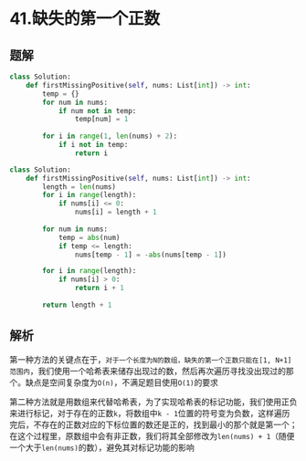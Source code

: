 # 41.缺失的第一个正数

## 题解

```python
class Solution:
    def firstMissingPositive(self, nums: List[int]) -> int:
        temp = {}
        for num in nums:
            if num not in temp:
                temp[num] = 1
        
        for i in range(1, len(nums) + 2):
            if i not in temp:
                return i
```

```python
class Solution:
    def firstMissingPositive(self, nums: List[int]) -> int:
        length = len(nums)
        for i in range(length):
            if nums[i] <= 0:
                nums[i] = length + 1
        
        for num in nums:
            temp = abs(num)
            if temp <= length:
                nums[temp - 1] = -abs(nums[temp - 1])

        for i in range(length):
            if nums[i] > 0:
                return i + 1
        
        return length + 1
```

## 解析

第一种方法的关键点在于，`对于一个长度为N的数组，缺失的第一个正数只能在[1, N+1]范围内`，我们使用一个哈希表来储存出现过的数，然后再次遍历寻找没出现过的那个。缺点是空间复杂度为`O(n)`，不满足题目使用`O(1)`的要求

第二种方法就是用数组来代替哈希表，为了实现哈希表的标记功能，我们使用正负来进行标记，对于存在的正数`k`，将数组中`k - 1`位置的符号变为负数，这样遍历完后，不存在的正数对应的下标位置的数还是正的，找到最小的那个就是第一个；在这个过程里，原数组中会有非正数，我们将其全部修改为`len(nums) + 1`（随便一个大于`len(nums)`的数），避免其对标记功能的影响
